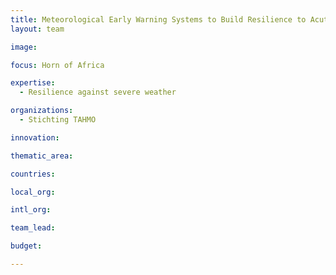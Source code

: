 ```yaml
---
title: Meteorological Early Warning Systems to Build Resilience to Acute Climate‐Induced Shocks
layout: team

image: 

focus: Horn of Africa

expertise:
  - Resilience against severe weather 

organizations:
  - Stichting TAHMO

innovation: 

thematic_area:

countries: 

local_org: 

intl_org:

team_lead: 

budget: 

---
```

